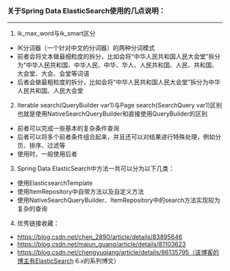 ### 关于Spring Data ElasticSearch使用的几点说明：
---
1. ik_max_word与ik_smart区分
  - IK分词器（一个针对中文的分词器）的两种分词模式
  - 前者会将文本做最细粒度的拆分，比如会将“中华人民共和国人民大会堂”拆分为“中华人民共和国、中华人民、中华、华人、人民共和国、人民、共和国、大会堂、大会、会堂等词语
  - 后者会做最粗粒度的拆分，比如会将“中华人民共和国人民大会堂”拆分为中华人民共和国、人民大会堂
2. Iterable<T> search(QueryBuilder var1)与Page<T> search(SearchQuery var1)区别
     也就是使用NativeSearchQueryBuilder和直接使用QueryBuilder的区别
  - 前者可以完成一些基本的复杂条件查询
  - 后者可以将多个前者条件组合起来，并且还可以对结果进行特殊处理，例如分页、排序、过滤等
  - 使用时，一般使用后者
3. Spring Data ElasticSearch中方法一共可以分为以下几类：
  - 使用ElasticsearchTemplate
  - 使用ItemRepository中自带方法以及自定义方法
  - 使用NativeSearchQueryBuilder、ItemRepository中的search方法实现较为复杂的查询
4. 优秀链接收藏：
  - https://blog.csdn.net/chen_2890/article/details/83895646
  - https://blog.csdn.net/majun_guang/article/details/81103623
  - https://blog.csdn.net/chengyuqiang/article/details/86135795（该博客的博主有ElasticSearch 6.x的系列博文）   
